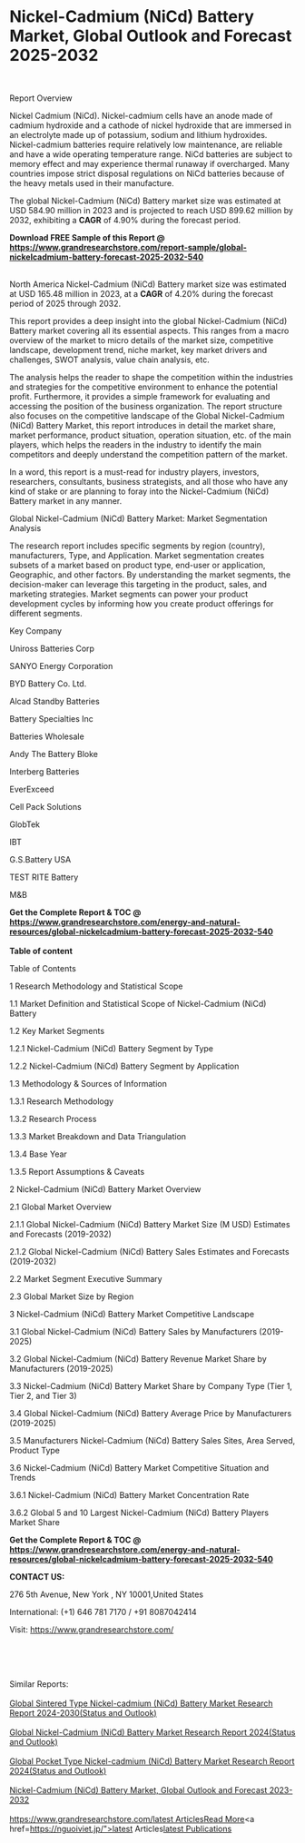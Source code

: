 <h1>Nickel-Cadmium (NiCd) Battery Market, Global Outlook and Forecast 2025-2032</h1><br/><p>Report Overview</p><p>Nickel Cadmium (NiCd). Nickel-cadmium cells have an anode made of cadmium hydroxide and a cathode of nickel hydroxide that are immersed in an electrolyte made up of potassium, sodium and lithium hydroxides. Nickel-cadmium batteries require relatively low maintenance, are reliable and have a wide operating temperature range. NiCd batteries are subject to memory effect and may experience thermal runaway if overcharged. Many countries impose strict disposal regulations on NiCd batteries because of the heavy metals used in their manufacture.</p><p>The global Nickel-Cadmium (NiCd) Battery market size was estimated at USD 584.90 million in 2023 and is projected to reach USD 899.62 million by 2032, exhibiting a <strong>CAGR</strong> of 4.90% during the forecast period.</p><div><b>Download FREE Sample of this Report @ <a href="https://www.grandresearchstore.com/report-sample/global-nickelcadmium-battery-forecast-2025-2032-540">https://www.grandresearchstore.com/report-sample/global-nickelcadmium-battery-forecast-2025-2032-540</a></b></div><br><p>North America Nickel-Cadmium (NiCd) Battery market size was estimated at USD 165.48 million in 2023, at a <strong>CAGR</strong> of 4.20% during the forecast period of 2025 through 2032.</p><p>This report provides a deep insight into the global Nickel-Cadmium (NiCd) Battery market covering all its essential aspects. This ranges from a macro overview of the market to micro details of the market size, competitive landscape, development trend, niche market, key market drivers and challenges, SWOT analysis, value chain analysis, etc.</p><p>The analysis helps the reader to shape the competition within the industries and strategies for the competitive environment to enhance the potential profit. Furthermore, it provides a simple framework for evaluating and accessing the position of the business organization. The report structure also focuses on the competitive landscape of the Global Nickel-Cadmium (NiCd) Battery Market, this report introduces in detail the market share, market performance, product situation, operation situation, etc. of the main players, which helps the readers in the industry to identify the main competitors and deeply understand the competition pattern of the market.</p><p>In a word, this report is a must-read for industry players, investors, researchers, consultants, business strategists, and all those who have any kind of stake or are planning to foray into the Nickel-Cadmium (NiCd) Battery market in any manner.</p><p>Global Nickel-Cadmium (NiCd) Battery Market: Market Segmentation Analysis</p><p>The research report includes specific segments by region (country), manufacturers, Type, and Application. Market segmentation creates subsets of a market based on product type, end-user or application, Geographic, and other factors. By understanding the market segments, the decision-maker can leverage this targeting in the product, sales, and marketing strategies. Market segments can power your product development cycles by informing how you create product offerings for different segments.</p><p>Key Company</p><p>Uniross Batteries Corp</p><p>SANYO Energy Corporation</p><p>BYD Battery Co. Ltd.</p><p>Alcad Standby Batteries</p><p>Battery Specialties Inc</p><p>Batteries Wholesale</p><p>Andy The Battery Bloke</p><p>Interberg Batteries</p><p>EverExceed</p><p>Cell Pack Solutions</p><p>GlobTek</p><p>IBT</p><p>G.S.Battery USA</p><p>TEST RITE Battery</p><p>M&B</p><div><b>Get the Complete Report & TOC @ <a href="https://www.grandresearchstore.com/energy-and-natural-resources/global-nickelcadmium-battery-forecast-2025-2032-540">https://www.grandresearchstore.com/energy-and-natural-resources/global-nickelcadmium-battery-forecast-2025-2032-540</a></b></div><br><b>Table of content</b><p>Table of Contents<br />
 
 1 Research Methodology and Statistical Scope<br />
 
 1.1 Market Definition and Statistical Scope of Nickel-Cadmium (NiCd) Battery<br />
 
 1.2 Key Market Segments<br />
 
 1.2.1 Nickel-Cadmium (NiCd) Battery Segment by Type<br />
 
 1.2.2 Nickel-Cadmium (NiCd) Battery Segment by Application<br />
 
 1.3 Methodology & Sources of Information<br />
 
 1.3.1 Research Methodology<br />
 
 1.3.2 Research Process<br />
 
 1.3.3 Market Breakdown and Data Triangulation<br />
 
 1.3.4 Base Year<br />
 
 1.3.5 Report Assumptions & Caveats<br />
 
 2 Nickel-Cadmium (NiCd) Battery Market Overview<br />
 
 2.1 Global Market Overview<br />
 
 2.1.1 Global Nickel-Cadmium (NiCd) Battery Market Size (M USD) Estimates and Forecasts (2019-2032)<br />
 
 2.1.2 Global Nickel-Cadmium (NiCd) Battery Sales Estimates and Forecasts (2019-2032)<br />
 
 2.2 Market Segment Executive Summary<br />
 
 2.3 Global Market Size by Region<br />
 
 3 Nickel-Cadmium (NiCd) Battery Market Competitive Landscape<br />
 
 3.1 Global Nickel-Cadmium (NiCd) Battery Sales by Manufacturers (2019-2025)<br />
 
 3.2 Global Nickel-Cadmium (NiCd) Battery Revenue Market Share by Manufacturers (2019-2025)<br />
 
 3.3 Nickel-Cadmium (NiCd) Battery Market Share by Company Type (Tier 1, Tier 2, and Tier 3)<br />
 
 3.4 Global Nickel-Cadmium (NiCd) Battery Average Price by Manufacturers (2019-2025)<br />
 
 3.5 Manufacturers Nickel-Cadmium (NiCd) Battery Sales Sites, Area Served, Product Type<br />
 
 3.6 Nickel-Cadmium (NiCd) Battery Market Competitive Situation and Trends<br />
 
 3.6.1 Nickel-Cadmium (NiCd) Battery Market Concentration Rate<br />
 
 3.6.2 Global 5 and 10 Largest Nickel-Cadmium (NiCd) Battery Players Market Share <br><div><b>Get the Complete Report & TOC @ <a href="https://www.grandresearchstore.com/energy-and-natural-resources/global-nickelcadmium-battery-forecast-2025-2032-540">https://www.grandresearchstore.com/energy-and-natural-resources/global-nickelcadmium-battery-forecast-2025-2032-540</a></b></div></p>
 
 <b>CONTACT US:</b><br>
 
 276 5th Avenue, New York , NY 10001,United States<br>
 
 International: (+1) 646 781 7170 / +91 8087042414<br>
 
 Visit: <a href="https://www.grandresearchstore.com/">https://www.grandresearchstore.com/</a>
 
 <br>
 
 <br><br>Similar Reports: <br><br><a href="https://www.grandresearchstore.com/energy-and-natural-resources/global-sintered-type-nickelcadmium-battery-2024-2030-43">Global Sintered Type Nickel-cadmium (NiCd) Battery Market Research Report 2024-2030(Status and Outlook)</a><br><br><a href="https://www.grandresearchstore.com/energy-and-natural-resources/global-nickelcadmium-battery-2024-871">Global Nickel-Cadmium (NiCd) Battery Market Research Report 2024(Status and Outlook)</a><br><br><a href="https://www.grandresearchstore.com/energy-and-natural-resources/global-pocket-type-nickelcadmium-battery-2024-499">Global Pocket Type Nickel-cadmium (NiCd) Battery Market Research Report 2024(Status and Outlook)</a><br><br><a href="https://www.grandresearchstore.com/energy-and-natural-resources/global-nickelcadmium-battery-forecast-2023-2032-666">Nickel-Cadmium (NiCd) Battery Market, Global Outlook and Forecast 2023-2032</a><br><br><a href="https://gyeongbokgung.com">https://www.grandresearchstore.com/</a><a href="https://hallyeomaritime.com">latest Articles</a><a href="https://jingwansa.com">Read More</a><a href=https://nguoiviet.jp/">latest Articles</a><a href="https://www.intelmarketresearch.com/">latest Publications</a>